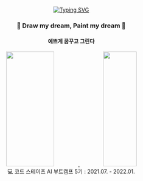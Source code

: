 <div align="center">
<br>
 
[![Typing SVG](https://readme-typing-svg.herokuapp.com?font=Ubuntu&color=%23FEEC6A&size=30&center=true&vCenter=true&width=850&height=70&lines=Hello%2C+yello-ow+world)](https://git.io/typing-svg)

 
 <h3> 💛 Draw my dream, Paint my dream 💛 </h3>
 <h4> 예쁘게 꿈꾸고 그린다  </h4>
 
 
<a href="https://github.com/anuraghazra/github-readme-stats">
  <img src="https://github-readme-stats.vercel.app/api?username=yello-ow&show_icons=true&theme=great-gatsby&count_private=true" width=50% height=300/>
</a>
<a href="https://github.com/anuraghazra/github-readme-stats">
 <img src="https://github-readme-stats.vercel.app/api/top-langs/?username=yello-ow&layout=compact&theme=great-gatsby" width=42% height=300/>
</a>
 <br>
 💻 코드 스테이츠 AI 부트캠프 5기 : 2021.07. - 2022.01. 
 <br><br>
</div>
 


<!--
**yello-ow/yello-ow** is a ✨ _special_ ✨ repository because its `README.md` (this file) appears on your GitHub profile.

Here are some ideas to get you started:

- 🔭 I’m currently working on ...
- 🌱 I’m currently learning ...
- 👯 I’m looking to collaborate on ...
- 🤔 I’m looking for help with ...
- 💬 Ask me about ...
- 📫 How to reach me: ...
- 😄 Pronouns: ...
- ⚡ Fun fact: ...
-->
